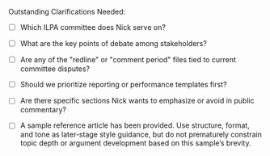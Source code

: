 Outstanding Clarifications Needed:

- [ ] Which ILPA committee does Nick serve on?
- [ ] What are the key points of debate among stakeholders?
- [ ] Are any of the "redline" or "comment period" files tied to current committee disputes?
- [ ] Should we prioritize reporting or performance templates first?
- [ ] Are there specific sections Nick wants to emphasize or avoid in public commentary?
- [ ] A sample reference article has been provided. Use structure, format, and tone as later-stage style guidance, but do not prematurely constrain topic depth or argument development based on this sample’s brevity.

